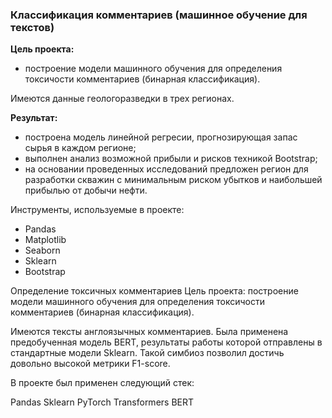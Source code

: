 ### Классификация комментариев (машинное обучение для текстов)

**Цель проекта:** 
- построение модели машинного обучения для определения токсичости комментариев (бинарная классификация).

Имеются данные геологоразведки в трех регионах.

**Результат:** 
- построена модель линейной регресии, прогнозирующая запас сырья в каждом регионе;
- выполнен анализ возможной прибыли и рисков техникой Bootstrap;
- на основании проведенных исследований предложен регион для разработки скважин с минимальным риском убытков и наибольшей прибылью от добычи нефти.

Инструменты, используемые в проекте:
- Pandas
- Matplotlib
- Seaborn
- Sklearn
- Bootstrap

Определение токсичных комментариев
Цель проекта: построение модели машинного обучения для определения токсичости комментариев (бинарная классификация).

Имеются тексты англоязычных комментариев. Была применена предобученная модель BERT, результаты работы которой отправлены в стандартные модели Sklearn. Такой симбиоз позволил достичь довольно высокой метрики F1-score.

В проекте был применен следующий стек:

Pandas
Sklearn
PyTorch
Transformers
BERT
